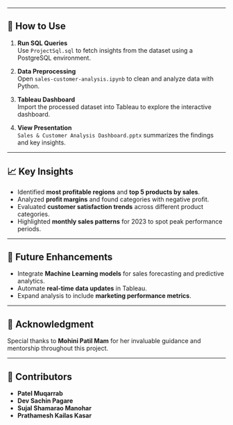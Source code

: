 
---

## 🚀 How to Use
1. **Run SQL Queries**  
   Use `ProjectSql.sql` to fetch insights from the dataset using a PostgreSQL environment.

2. **Data Preprocessing**  
   Open `sales-customer-analysis.ipynb` to clean and analyze data with Python.

3. **Tableau Dashboard**  
   Import the processed dataset into Tableau to explore the interactive dashboard.

4. **View Presentation**  
   `Sales & Customer Analysis Dashboard.pptx` summarizes the findings and key insights.

---

## 📈 Key Insights
- Identified **most profitable regions** and **top 5 products by sales**.
- Analyzed **profit margins** and found categories with negative profit.
- Evaluated **customer satisfaction trends** across different product categories.
- Highlighted **monthly sales patterns** for 2023 to spot peak performance periods.

---

## 🔮 Future Enhancements
- Integrate **Machine Learning models** for sales forecasting and predictive analytics.
- Automate **real-time data updates** in Tableau.
- Expand analysis to include **marketing performance metrics**.

---

## 🙏 Acknowledgment
Special thanks to **Mohini Patil Mam** for her invaluable guidance and mentorship throughout this project.

---

## 👤 Contributors
- **Patel Muqarrab**  
- **Dev Sachin Pagare**  
- **Sujal Shamarao Manohar**  
- **Prathamesh Kailas Kasar**
